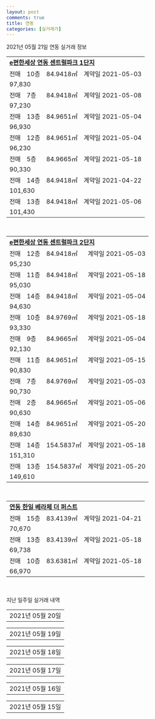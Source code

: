 ```yaml
---
layout: post
comments: true
title: 연동
categories: [실거래가]
---
```


2021년 05월 21일 연동 실거래 정보

<table>
  <tr>
    <td colspan="4" style="font-weight: bold;"><a href="https://search.naver.com/search.naver?query=e편한세상 연동 센트럴파크 1단지">e편한세상 연동 센트럴파크 1단지</a></td>
  </tr>
    
  <tr>
    <td>전매</td>
    <td>10층</td>
    <td>84.9418㎡</td>
    <td>계약일 2021-05-03</td>
  </tr>
  <tr>
    <td colspan="4">97,830</td>
  </tr>
    
  <tr>
    <td>전매</td>
    <td>7층</td>
    <td>84.9418㎡</td>
    <td>계약일 2021-05-08</td>
  </tr>
  <tr>
    <td colspan="4">97,230</td>
  </tr>
    
  <tr>
    <td>전매</td>
    <td>13층</td>
    <td>84.9651㎡</td>
    <td>계약일 2021-05-04</td>
  </tr>
  <tr>
    <td colspan="4">96,930</td>
  </tr>
    
  <tr>
    <td>전매</td>
    <td>12층</td>
    <td>84.9651㎡</td>
    <td>계약일 2021-05-04</td>
  </tr>
  <tr>
    <td colspan="4">96,230</td>
  </tr>
    
  <tr>
    <td>전매</td>
    <td>5층</td>
    <td>84.9665㎡</td>
    <td>계약일 2021-05-18</td>
  </tr>
  <tr>
    <td colspan="4">90,330</td>
  </tr>
    
  <tr>
    <td>전매</td>
    <td>14층</td>
    <td>84.9418㎡</td>
    <td>계약일 2021-04-22</td>
  </tr>
  <tr>
    <td colspan="4">101,630</td>
  </tr>
    
  <tr>
    <td>전매</td>
    <td>13층</td>
    <td>84.9418㎡</td>
    <td>계약일 2021-05-06</td>
  </tr>
  <tr>
    <td colspan="4">101,430</td>
  </tr>
    
</table>
<br>
<table>
  <tr>
    <td colspan="4" style="font-weight: bold;"><a href="https://search.naver.com/search.naver?query=e편한세상 연동 센트럴파크 2단지">e편한세상 연동 센트럴파크 2단지</a></td>
  </tr>
    
  <tr>
    <td>전매</td>
    <td>12층</td>
    <td>84.9418㎡</td>
    <td>계약일 2021-05-03</td>
  </tr>
  <tr>
    <td colspan="4">95,230</td>
  </tr>
    
  <tr>
    <td>전매</td>
    <td>11층</td>
    <td>84.9418㎡</td>
    <td>계약일 2021-05-18</td>
  </tr>
  <tr>
    <td colspan="4">95,030</td>
  </tr>
    
  <tr>
    <td>전매</td>
    <td>14층</td>
    <td>84.9418㎡</td>
    <td>계약일 2021-05-04</td>
  </tr>
  <tr>
    <td colspan="4">94,630</td>
  </tr>
    
  <tr>
    <td>전매</td>
    <td>10층</td>
    <td>84.9769㎡</td>
    <td>계약일 2021-05-18</td>
  </tr>
  <tr>
    <td colspan="4">93,330</td>
  </tr>
    
  <tr>
    <td>전매</td>
    <td>9층</td>
    <td>84.9665㎡</td>
    <td>계약일 2021-05-04</td>
  </tr>
  <tr>
    <td colspan="4">92,130</td>
  </tr>
    
  <tr>
    <td>전매</td>
    <td>11층</td>
    <td>84.9651㎡</td>
    <td>계약일 2021-05-15</td>
  </tr>
  <tr>
    <td colspan="4">90,830</td>
  </tr>
    
  <tr>
    <td>전매</td>
    <td>7층</td>
    <td>84.9769㎡</td>
    <td>계약일 2021-05-03</td>
  </tr>
  <tr>
    <td colspan="4">90,730</td>
  </tr>
    
  <tr>
    <td>전매</td>
    <td>2층</td>
    <td>84.9665㎡</td>
    <td>계약일 2021-05-06</td>
  </tr>
  <tr>
    <td colspan="4">90,630</td>
  </tr>
    
  <tr>
    <td>전매</td>
    <td>14층</td>
    <td>84.9651㎡</td>
    <td>계약일 2021-05-20</td>
  </tr>
  <tr>
    <td colspan="4">89,630</td>
  </tr>
    
  <tr>
    <td>전매</td>
    <td>14층</td>
    <td>154.5837㎡</td>
    <td>계약일 2021-05-18</td>
  </tr>
  <tr>
    <td colspan="4">151,310</td>
  </tr>
    
  <tr>
    <td>전매</td>
    <td>13층</td>
    <td>154.5837㎡</td>
    <td>계약일 2021-05-20</td>
  </tr>
  <tr>
    <td colspan="4">149,610</td>
  </tr>
    
</table>
<br>
<table>
  <tr>
    <td colspan="4" style="font-weight: bold;"><a href="https://search.naver.com/search.naver?query=연동 한일 베라체 더 퍼스트">연동 한일 베라체 더 퍼스트</a></td>
  </tr>
    
  <tr>
    <td>전매</td>
    <td>15층</td>
    <td>83.4139㎡</td>
    <td>계약일 2021-04-21</td>
  </tr>
  <tr>
    <td colspan="4">70,670</td>
  </tr>
    
  <tr>
    <td>전매</td>
    <td>13층</td>
    <td>83.4139㎡</td>
    <td>계약일 2021-05-18</td>
  </tr>
  <tr>
    <td colspan="4">69,738</td>
  </tr>
    
  <tr>
    <td>전매</td>
    <td>10층</td>
    <td>83.6381㎡</td>
    <td>계약일 2021-05-18</td>
  </tr>
  <tr>
    <td colspan="4">66,970</td>
  </tr>
    
</table>
    
<div style="margin-top: 50px; margin-bottom: 13px">지난 일주일 실거래 내역</div>

  <table style="width: 100%; margin-bottom: 1px">
      <tr class="header">
        <td>2021년 05월 20일</td>
      </tr>
      <tr class="child" style="display: none">
        <td>
            
        <table>
          <tr>
            <td colspan="4" style="font-weight: bold;"><a href="https://search.naver.com/search.naver?query=제원1차">제원1차</a></td>
          </tr>

          <tr>
            <td>매매</td>
            <td>3층</td>
            <td>42.24㎡</td>
            <td>계약일 2021-05-11</td>
          </tr>
          <tr>
            <td colspan="4">35,500<br>기존최고가 35,500</td>
          </tr>
    
        </table>
        <table style="margin-top: 5px">
          <tr>
            <td colspan="4" style="font-weight: bold;"><a href="https://search.naver.com/search.naver?query=e편한세상 연동 센트럴파크 1단지">e편한세상 연동 센트럴파크 1단지</a></td>
          </tr>
    
          <tr>
            <td>전매</td>
            <td>8층</td>
            <td>84.9665㎡</td>
            <td>계약일 2021-05-19</td>
          </tr>
          <tr>
            <td colspan="4">94,930</td>
          </tr>
    
          <tr>
            <td>전매</td>
            <td>11층</td>
            <td>84.9665㎡</td>
            <td>계약일 2021-05-07</td>
          </tr>
          <tr>
            <td colspan="4">94,030</td>
          </tr>
    
        </table>
        <table style="margin-top: 5px">
          <tr>
            <td colspan="4" style="font-weight: bold;"><a href="https://search.naver.com/search.naver?query=연동 한일 베라체 더 퍼스트">연동 한일 베라체 더 퍼스트</a></td>
          </tr>
    
          <tr>
            <td>전매</td>
            <td>3층</td>
            <td>83.6381㎡</td>
            <td>계약일 2021-04-21</td>
          </tr>
          <tr>
            <td colspan="4">60,316</td>
          </tr>
    
        </table>
    
        </td>
      </tr>
  </table>
    
  <table style="width: 100%; margin-bottom: 1px">
      <tr class="header">
        <td>2021년 05월 19일</td>
      </tr>
      <tr class="child" style="display: none">
        <td>
            
        <table>
          <tr>
            <td colspan="4" style="font-weight: bold;"><a href="https://search.naver.com/search.naver?query=신광">신광</a></td>
          </tr>

          <tr>
            <td>매매</td>
            <td>4층</td>
            <td>59.84㎡</td>
            <td>계약일 2021-05-14</td>
          </tr>
          <tr>
            <td colspan="4">17,000<br>기존최고가 17,000</td>
          </tr>
    
        </table>
        <table style="margin-top: 5px">
          <tr>
            <td colspan="4" style="font-weight: bold;"><a href="https://search.naver.com/search.naver?query=e편한세상 연동 센트럴파크 1단지">e편한세상 연동 센트럴파크 1단지</a></td>
          </tr>
    
          <tr>
            <td>전매</td>
            <td>11층</td>
            <td>84.9665㎡</td>
            <td>계약일 2021-05-06</td>
          </tr>
          <tr>
            <td colspan="4">93,530</td>
          </tr>
    
          <tr>
            <td>전매</td>
            <td>13층</td>
            <td>84.9418㎡</td>
            <td>계약일 2021-05-04</td>
          </tr>
          <tr>
            <td colspan="4">93,430</td>
          </tr>
    
          <tr>
            <td>전매</td>
            <td>9층</td>
            <td>84.9769㎡</td>
            <td>계약일 2021-05-04</td>
          </tr>
          <tr>
            <td colspan="4">92,630</td>
          </tr>
    
          <tr>
            <td>전매</td>
            <td>8층</td>
            <td>84.9418㎡</td>
            <td>계약일 2021-05-03</td>
          </tr>
          <tr>
            <td colspan="4">92,430</td>
          </tr>
    
          <tr>
            <td>전매</td>
            <td>11층</td>
            <td>84.9769㎡</td>
            <td>계약일 2021-05-03</td>
          </tr>
          <tr>
            <td colspan="4">91,530</td>
          </tr>
    
          <tr>
            <td>전매</td>
            <td>8층</td>
            <td>84.9769㎡</td>
            <td>계약일 2021-05-17</td>
          </tr>
          <tr>
            <td colspan="4">90,930</td>
          </tr>
    
          <tr>
            <td>전매</td>
            <td>15층</td>
            <td>145.6847㎡</td>
            <td>계약일 2021-05-17</td>
          </tr>
          <tr>
            <td colspan="4">147,410</td>
          </tr>
    
          <tr>
            <td>전매</td>
            <td>15층</td>
            <td>84.9418㎡</td>
            <td>계약일 2021-05-08</td>
          </tr>
          <tr>
            <td colspan="4">102,030</td>
          </tr>
    
          <tr>
            <td>전매</td>
            <td>13층</td>
            <td>84.9418㎡</td>
            <td>계약일 2021-05-04</td>
          </tr>
          <tr>
            <td colspan="4">100,930</td>
          </tr>
    
        </table>
        <table style="margin-top: 5px">
          <tr>
            <td colspan="4" style="font-weight: bold;"><a href="https://search.naver.com/search.naver?query=e편한세상 연동 센트럴파크 2단지">e편한세상 연동 센트럴파크 2단지</a></td>
          </tr>
    
          <tr>
            <td>전매</td>
            <td>12층</td>
            <td>84.9418㎡</td>
            <td>계약일 2021-05-17</td>
          </tr>
          <tr>
            <td colspan="4">98,730</td>
          </tr>
    
          <tr>
            <td>전매</td>
            <td>10층</td>
            <td>84.9418㎡</td>
            <td>계약일 2021-05-18</td>
          </tr>
          <tr>
            <td colspan="4">97,830</td>
          </tr>
    
          <tr>
            <td>전매</td>
            <td>5층</td>
            <td>84.9418㎡</td>
            <td>계약일 2021-05-04</td>
          </tr>
          <tr>
            <td colspan="4">97,830</td>
          </tr>
    
          <tr>
            <td>전매</td>
            <td>7층</td>
            <td>84.9418㎡</td>
            <td>계약일 2021-05-15</td>
          </tr>
          <tr>
            <td colspan="4">97,230</td>
          </tr>
    
          <tr>
            <td>전매</td>
            <td>7층</td>
            <td>84.9418㎡</td>
            <td>계약일 2021-05-08</td>
          </tr>
          <tr>
            <td colspan="4">97,230</td>
          </tr>
    
          <tr>
            <td>전매</td>
            <td>9층</td>
            <td>84.9418㎡</td>
            <td>계약일 2021-05-03</td>
          </tr>
          <tr>
            <td colspan="4">97,030</td>
          </tr>
    
          <tr>
            <td>전매</td>
            <td>12층</td>
            <td>84.9418㎡</td>
            <td>계약일 2021-05-04</td>
          </tr>
          <tr>
            <td colspan="4">96,730</td>
          </tr>
    
          <tr>
            <td>전매</td>
            <td>12층</td>
            <td>84.9418㎡</td>
            <td>계약일 2021-05-04</td>
          </tr>
          <tr>
            <td colspan="4">96,730</td>
          </tr>
    
          <tr>
            <td>전매</td>
            <td>4층</td>
            <td>84.9418㎡</td>
            <td>계약일 2021-05-14</td>
          </tr>
          <tr>
            <td colspan="4">95,130</td>
          </tr>
    
          <tr>
            <td>전매</td>
            <td>9층</td>
            <td>84.9769㎡</td>
            <td>계약일 2021-05-17</td>
          </tr>
          <tr>
            <td colspan="4">93,130</td>
          </tr>
    
          <tr>
            <td>전매</td>
            <td>11층</td>
            <td>84.9769㎡</td>
            <td>계약일 2021-05-03</td>
          </tr>
          <tr>
            <td colspan="4">91,530</td>
          </tr>
    
          <tr>
            <td>전매</td>
            <td>8층</td>
            <td>84.9769㎡</td>
            <td>계약일 2021-05-17</td>
          </tr>
          <tr>
            <td colspan="4">90,930</td>
          </tr>
    
          <tr>
            <td>전매</td>
            <td>15층</td>
            <td>145.6847㎡</td>
            <td>계약일 2021-05-17</td>
          </tr>
          <tr>
            <td colspan="4">145,910</td>
          </tr>
    
          <tr>
            <td>전매</td>
            <td>15층</td>
            <td>84.9418㎡</td>
            <td>계약일 2021-05-06</td>
          </tr>
          <tr>
            <td colspan="4">100,830</td>
          </tr>
    
        </table>
        <table style="margin-top: 5px">
          <tr>
            <td colspan="4" style="font-weight: bold;"><a href="https://search.naver.com/search.naver?query=연동 한일 베라체 더 퍼스트">연동 한일 베라체 더 퍼스트</a></td>
          </tr>
    
          <tr>
            <td>전매</td>
            <td>13층</td>
            <td>83.6381㎡</td>
            <td>계약일 2021-04-23</td>
          </tr>
          <tr>
            <td colspan="4">70,040</td>
          </tr>
    
          <tr>
            <td>전매</td>
            <td>13층</td>
            <td>83.6381㎡</td>
            <td>계약일 2021-04-23</td>
          </tr>
          <tr>
            <td colspan="4">70,040</td>
          </tr>
    
          <tr>
            <td>전매</td>
            <td>9층</td>
            <td>83.4139㎡</td>
            <td>계약일 2021-04-21</td>
          </tr>
          <tr>
            <td colspan="4">65,876</td>
          </tr>
    
          <tr>
            <td>전매</td>
            <td>8층</td>
            <td>83.6381㎡</td>
            <td>계약일 2021-04-19</td>
          </tr>
          <tr>
            <td colspan="4">63,150</td>
          </tr>
    
          <tr>
            <td>전매</td>
            <td>7층</td>
            <td>83.6381㎡</td>
            <td>계약일 2021-04-22</td>
          </tr>
          <tr>
            <td colspan="4">62,150</td>
          </tr>
    
          <tr>
            <td>전매</td>
            <td>2층</td>
            <td>83.6381㎡</td>
            <td>계약일 2021-05-10</td>
          </tr>
          <tr>
            <td colspan="4">62,131</td>
          </tr>
    
        </table>
    
        </td>
      </tr>
  </table>
    
  <table style="width: 100%; margin-bottom: 1px">
      <tr class="header">
        <td>2021년 05월 18일</td>
      </tr>
      <tr class="child" style="display: none">
        <td>
            
        <table>
          <tr>
            <td colspan="4" style="font-weight: bold;"><a href="https://search.naver.com/search.naver?query=연동 뜨레모아">연동 뜨레모아</a></td>
          </tr>

          <tr>
            <td>매매</td>
            <td>14층</td>
            <td>84.9044㎡</td>
            <td>계약일 2021-04-27</td>
          </tr>
          <tr>
            <td colspan="4">62,900<br>기존최고가 62,900</td>
          </tr>
    
        </table>
        <table style="margin-top: 5px">
          <tr>
            <td colspan="4" style="font-weight: bold;"><a href="https://search.naver.com/search.naver?query=청목더웰연동">청목더웰연동</a></td>
          </tr>
    
          <tr>
            <td>전세</td>
            <td>8층</td>
            <td>17.6127㎡</td>
            <td>계약일 2021-05-15</td>
          </tr>
          <tr>
            <td colspan="4">9,000</td>
          </tr>
    
        </table>
        <table style="margin-top: 5px">
          <tr>
            <td colspan="4" style="font-weight: bold;"><a href="https://search.naver.com/search.naver?query=e편한세상 연동 센트럴파크 1단지">e편한세상 연동 센트럴파크 1단지</a></td>
          </tr>
    
          <tr>
            <td>전매</td>
            <td>13층</td>
            <td>84.9418㎡</td>
            <td>계약일 2021-05-04</td>
          </tr>
          <tr>
            <td colspan="4">93,430</td>
          </tr>
    
          <tr>
            <td>전매</td>
            <td>8층</td>
            <td>84.9769㎡</td>
            <td>계약일 2021-05-17</td>
          </tr>
          <tr>
            <td colspan="4">90,930</td>
          </tr>
    
          <tr>
            <td>전매</td>
            <td>15층</td>
            <td>145.6847㎡</td>
            <td>계약일 2021-05-17</td>
          </tr>
          <tr>
            <td colspan="4">147,410</td>
          </tr>
    
          <tr>
            <td>전매</td>
            <td>15층</td>
            <td>84.9769㎡</td>
            <td>계약일 2021-05-08</td>
          </tr>
          <tr>
            <td colspan="4">102,030</td>
          </tr>
    
        </table>
        <table style="margin-top: 5px">
          <tr>
            <td colspan="4" style="font-weight: bold;"><a href="https://search.naver.com/search.naver?query=e편한세상 연동 센트럴파크 2단지">e편한세상 연동 센트럴파크 2단지</a></td>
          </tr>
    
          <tr>
            <td>전매</td>
            <td>12층</td>
            <td>84.9418㎡</td>
            <td>계약일 2021-05-17</td>
          </tr>
          <tr>
            <td colspan="4">98,730</td>
          </tr>
    
          <tr>
            <td>전매</td>
            <td>4층</td>
            <td>84.9418㎡</td>
            <td>계약일 2021-05-14</td>
          </tr>
          <tr>
            <td colspan="4">95,130</td>
          </tr>
    
          <tr>
            <td>전매</td>
            <td>9층</td>
            <td>84.9769㎡</td>
            <td>계약일 2021-05-17</td>
          </tr>
          <tr>
            <td colspan="4">93,130</td>
          </tr>
    
          <tr>
            <td>전매</td>
            <td>15층</td>
            <td>145.6847㎡</td>
            <td>계약일 2021-05-17</td>
          </tr>
          <tr>
            <td colspan="4">145,910</td>
          </tr>
    
        </table>
        <table style="margin-top: 5px">
          <tr>
            <td colspan="4" style="font-weight: bold;"><a href="https://search.naver.com/search.naver?query=연동 한일 베라체 더 퍼스트">연동 한일 베라체 더 퍼스트</a></td>
          </tr>
    
          <tr>
            <td>전매</td>
            <td>15층</td>
            <td>83.6381㎡</td>
            <td>계약일 2021-05-17</td>
          </tr>
          <tr>
            <td colspan="4">73,641</td>
          </tr>
    
          <tr>
            <td>전매</td>
            <td>14층</td>
            <td>83.6381㎡</td>
            <td>계약일 2021-05-17</td>
          </tr>
          <tr>
            <td colspan="4">72,461</td>
          </tr>
    
          <tr>
            <td>전매</td>
            <td>14층</td>
            <td>83.6381㎡</td>
            <td>계약일 2021-05-17</td>
          </tr>
          <tr>
            <td colspan="4">72,461</td>
          </tr>
    
          <tr>
            <td>전매</td>
            <td>14층</td>
            <td>83.6381㎡</td>
            <td>계약일 2021-05-17</td>
          </tr>
          <tr>
            <td colspan="4">72,461</td>
          </tr>
    
          <tr>
            <td>전매</td>
            <td>12층</td>
            <td>83.4139㎡</td>
            <td>계약일 2021-04-21</td>
          </tr>
          <tr>
            <td colspan="4">68,530</td>
          </tr>
    
          <tr>
            <td>전매</td>
            <td>10층</td>
            <td>83.4139㎡</td>
            <td>계약일 2021-05-17</td>
          </tr>
          <tr>
            <td colspan="4">68,408</td>
          </tr>
    
          <tr>
            <td>전매</td>
            <td>8층</td>
            <td>83.6381㎡</td>
            <td>계약일 2021-05-17</td>
          </tr>
          <tr>
            <td colspan="4">64,950</td>
          </tr>
    
          <tr>
            <td>전매</td>
            <td>4층</td>
            <td>83.4139㎡</td>
            <td>계약일 2021-05-17</td>
          </tr>
          <tr>
            <td colspan="4">62,088</td>
          </tr>
    
          <tr>
            <td>전매</td>
            <td>4층</td>
            <td>83.4139㎡</td>
            <td>계약일 2021-05-17</td>
          </tr>
          <tr>
            <td colspan="4">62,088</td>
          </tr>
    
          <tr>
            <td>전매</td>
            <td>5층</td>
            <td>83.6381㎡</td>
            <td>계약일 2021-05-10</td>
          </tr>
          <tr>
            <td colspan="4">62,060</td>
          </tr>
    
          <tr>
            <td>전매</td>
            <td>3층</td>
            <td>83.6381㎡</td>
            <td>계약일 2021-04-20</td>
          </tr>
          <tr>
            <td colspan="4">60,316</td>
          </tr>
    
          <tr>
            <td>전매</td>
            <td>3층</td>
            <td>83.6381㎡</td>
            <td>계약일 2021-05-17</td>
          </tr>
          <tr>
            <td colspan="4">59,452</td>
          </tr>
    
        </table>
    
        </td>
      </tr>
  </table>
    
  <table style="width: 100%; margin-bottom: 1px">
      <tr class="header">
        <td>2021년 05월 17일</td>
      </tr>
      <tr class="child" style="display: none">
        <td>
            
        <table>
          <tr>
            <td colspan="4" style="font-weight: bold;"><a href="https://search.naver.com/search.naver?query=삼오한마음">삼오한마음</a></td>
          </tr>

          <tr>
            <td>매매</td>
            <td>1층</td>
            <td>59.64㎡</td>
            <td>계약일 2021-05-01</td>
          </tr>
          <tr>
            <td colspan="4">13,000<br>기존최고가 13,000</td>
          </tr>
    
        </table>
        <table style="margin-top: 5px">
          <tr>
            <td colspan="4" style="font-weight: bold;"><a href="https://search.naver.com/search.naver?query=연동 뜨레모아">연동 뜨레모아</a></td>
          </tr>
    
          <tr>
            <td>매매</td>
            <td>6층</td>
            <td>84.9044㎡</td>
            <td>계약일 2021-05-03</td>
          </tr>
          <tr>
            <td colspan="4">59,900<br>기존최고가 59,900</td>
          </tr>
    
        </table>
        <table style="margin-top: 5px">
          <tr>
            <td colspan="4" style="font-weight: bold;"><a href="https://search.naver.com/search.naver?query=e편한세상 연동 센트럴파크 1단지">e편한세상 연동 센트럴파크 1단지</a></td>
          </tr>
    
          <tr>
            <td>전매</td>
            <td>11층</td>
            <td>84.9665㎡</td>
            <td>계약일 2021-05-06</td>
          </tr>
          <tr>
            <td colspan="4">93,530</td>
          </tr>
    
        </table>
        <table style="margin-top: 5px">
          <tr>
            <td colspan="4" style="font-weight: bold;"><a href="https://search.naver.com/search.naver?query=연동 한일 베라체 더 퍼스트">연동 한일 베라체 더 퍼스트</a></td>
          </tr>
    
          <tr>
            <td>전매</td>
            <td>10층</td>
            <td>83.6381㎡</td>
            <td>계약일 2021-05-13</td>
          </tr>
          <tr>
            <td colspan="4">67,036</td>
          </tr>
    
          <tr>
            <td>전매</td>
            <td>5층</td>
            <td>83.6381㎡</td>
            <td>계약일 2021-05-15</td>
          </tr>
          <tr>
            <td colspan="4">63,275</td>
          </tr>
    
          <tr>
            <td>전매</td>
            <td>5층</td>
            <td>83.6381㎡</td>
            <td>계약일 2021-05-14</td>
          </tr>
          <tr>
            <td colspan="4">61,158</td>
          </tr>
    
        </table>
    
        </td>
      </tr>
  </table>
    
  <table style="width: 100%; margin-bottom: 1px">
      <tr class="header">
        <td>2021년 05월 16일</td>
      </tr>
      <tr class="child" style="display: none">
        <td>
            
        <table>
          <tr>
            <td colspan="4" style="font-weight: bold;"><a href="https://search.naver.com/search.naver?query=실거래정보없음">실거래정보없음</a></td>
          </tr>

        </table>
    
        </td>
      </tr>
  </table>
    
  <table style="width: 100%; margin-bottom: 1px">
      <tr class="header">
        <td>2021년 05월 15일</td>
      </tr>
      <tr class="child" style="display: none">
        <td>
            
        <table>
          <tr>
            <td colspan="4" style="font-weight: bold;"><a href="https://search.naver.com/search.naver?query=연동ABC주상복합">연동ABC주상복합</a></td>
          </tr>

          <tr>
            <td>전세</td>
            <td>4층</td>
            <td>24.75㎡</td>
            <td>계약일 2021-05-13</td>
          </tr>
          <tr>
            <td colspan="4">8,000</td>
          </tr>
    
        </table>
    
        </td>
      </tr>
  </table>
    

